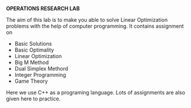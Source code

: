 **OPERATIONS RESEARCH LAB**

The aim of this lab is to make you able to solve Linear Optimization problems with the help of computer programming.
It contains assignment on 
  - Basic Solutions
  - Basic Optimality
  - Linear Optimization
  - Big M Method
  - Dual Simplex Methord
  - Integer Programming
  - Game Theory

Here we use C++ as a programing language.
Lots of assignments are also given here to practice.
